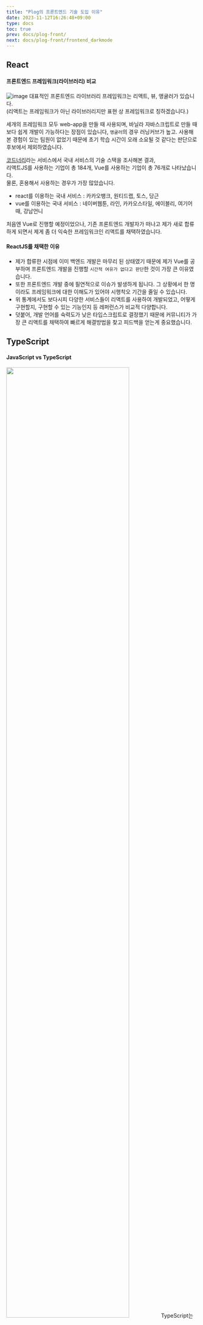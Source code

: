```yaml
---
title: "Plog의 프론트엔드 기술 도입 이유"
date: 2023-11-12T16:26:48+09:00
type: docs
toc: true
prev: docs/plog-front/
next: docs/plog-front/frontend_darkmode
---
```



## React 

#### 프론트엔드 프레임워크(라이브러리) 비교
![image](./asset/frontend_tech_stack_library.png)
대표적인 프론트엔드 라이브러리 프레임워크는 리액트, 뷰, 앵귤러가 있습니다.  
(리액트는 프레임워크가 아닌 라이브러리지만 표현 상 프레임워크로 칭하겠습니다.)

세개의 프레임워크 모두 web-app을 만들 때 사용되며, 바닐라 자바스크립트로 만들 때보다 쉽게 개발이 가능하다는 장점이 있습니다,
`앵귤러`의 경우 러닝커브가 높고. 사용해본 경험이 있는 팀원이 없었기 때문에 초기 학습 시간이 오래 소요될 것 같다는 판단으로 후보에서 제외하였습니다.


[코드너리](https://www.codenary.co.kr/statistics/list?category=%ED%94%84%EB%A1%A0%ED%8A%B8%EC%97%94%EB%93%9C)라는 서비스에서 국내 서비스의 기술 스택을 조사해본 결과,  
리액트JS를 사용하는 기업이 총 184개, Vue를 사용하는 기업이 총 76개로 나타났습니다.  
물론, 혼용해서 사용하는 경우가 가장 많았습니다.

- react를 이용하는 국내 서비스 : 카카오뱅크, 원티드랩, 토스, 당근
- vue를 이용하는 국내 서비스 : 네이버웹툰, 라인, 카카오스타일, 에이블리, 여기어때, 강남언니

처음엔 Vue로 진행할 예정이었으나, 기존 프론트엔드 개발자가 떠나고 제가 새로 합류하게 되면서 제게 좀 더 익숙한 프레임워크인 리액트를 채택하였습니다. 

#### ReactJS를 채택한 이유
- 제가 합류한 시점에 이미 백엔드 개발은 마무리 된 상태였기 때문에 제가 Vue를 공부하며 프론트엔드 개발을 진행할 `시간적 여유가 없다고 판단`한 것이 가장 큰 이유였습니다.
- 또한 프론트엔드 개발 중에 필연적으로 이슈가 발생하게 됩니다. 그 상황에서 한 명이라도 프레임워크에 대한 이해도가 있어야 시행착오 기간을 줄일 수 있습니다.
- 위 통계에서도 보다시피 다양한 서비스들이 리액트를 사용하여 개발되었고, 어떻게 구현할지, 구현할 수 있는 기능인지 등 레퍼런스가 비교적 다양합니다. 
- 덧붙어, 개발 언어를 숙력도가 낮은 타입스크립트로 결정했기 때문에 커뮤니티가 가장 큰 리액트를 채택하여 빠르게 해결방법을 찾고 피드백을 얻는게 중요했습니다. 


## TypeScript

#### JavaScript  vs  TypeScript
<img src='https://miro.medium.com/v2/resize:fit:1400/0*eq7ySnVfkhHvqSb-.png' width="80%"/>
TypeScript는 JavaScript의 슈펴셋으로 JavaScript에서 제공하는 기능을 그대로 사용할 수 있습니다.
JavaScript TypeScript 차이는 간단하게 말해 `type`을 명시하는지, 아닌지입니다. 
JavaScript 변수를 선언할때 자료형을 따로 명시할 필요가 없지만 TypeScript의 경우 아래처럼 자료형을 같이 명시합니다. 

```ts
const a:number = 1;
const b:number = 2;
```


간단하게 차이를 그려보자면 아래 표로 정리할 수 있습니다. 



|      JavaScript      |     TypeScript     |
|:--------------------:|:------------------:|
| 동적 타입 언어  / 인터프리터 언어 | 정적 타입 언어  / 컴파일 언어 |
|       독립적 사용가능       |    자바스크립트에 의존적     |
|    타임에 제한이 없어 유연함    |     타입에 제한을 받음     |
|     간단한 프로젝트에 적합     |  비교적 복잡한 프로젝트에 적합  |


개인적으로 타입을 지정하지 않아 유연하다는 것이 JavaScript의 장점이라고 생각하고 있기 때문에, TypeScript의 필요성에 의문을 가지고 있었습니다.
제가 느꼈을 때는 타입을 지정하여 줄일 수 있는 에러보다는 초기 설정이 까다롭고, 개발을 시작하기 전에 데이터의 타입과 형태를 미리 지정해서 설계해야하고, 
코드가 길어져 가독성이 떨어진다는 단점이 더 크게 다가왔습니다. 


그럼에도 불구하고 이번 프로젝트에서 TypeScript를 채택한 이유는 아래와 같습니다. 

#### 채택 이유
- 리액트와의 호환성도 좋은 편이며, 자바스크립트의 슈퍼셋이기 때문에 자바스크립트의 기능을 그대로 사용가능합니다. 따라서 새로 들어가는 프로젝트에서 굳이 채택하지 않을 이유가 없었습니다. 
- 타입스크립트 장점인 타입 에러를 줄일 수 있다는 것을 직접 경험해봄으로써 과연 JavaScript보다 효율적인가를 직접 판단하고 싶었습니다.
- 학습을 목적으로 한 사이드 프로젝트이기 때문에 이미 익숙한 자바스크립트 사용하는 것보다 숙련도가 낮은 타입스크립트를 채택하는 것이 개인적으로 더 도움이 된다고 생각했습니다. 
- 많은 스타트업, 서비스에서 TypeScript로 개발한 경험을 요구하고 있습니다. 


## MUI (Material-UI)
<img src="https://mui.com/static/logo.png" width="30%" />

#### React UI 라이브러리 종류
React에서 사용할 수 있는 UI 라이브러리 종류는 매우 다양합니다. 대표적으로는 Plog에서 채택한 [`MUI`](https://mui.com/)를 비롯하여 [`ant design`](https://ant.design/), [`react bootstrap`](https://react-bootstrap.netlify.app/), [`tailwindCSS`](https://tailwindcss.com/) 등이 있습니다.  

우선 이러한 UI 라이브러리를 사용하는 이유는 직접 컴포넌트 디자인을 만드는 것보다 시간과 노력이 적게 소요되고, 대부분 어느정도 반응형을 지원하고 있기 때문에 
디바이스나 브라우저 크기의 차이를 어느정도 커버해주기 때문입니다. 따라서 개발자는 CSS를 꾸미는 것보다 기능 개발에 집중할 수 있습니다. 

Plog는 블로그를 기반으로 한 서비스이기 때문에 그와 관련된 컴포넌트를 가장 많이 제공하는 라이브러리를 찾아야했습니다. 가령, 차트나 대시보드에 특화된 것 보다는 카드 형태의 UI, 프로필 관련 UI, 태그와 같은 컴포넌트들이 더 중요했습니다. 
우리에게 필요한 컴포넌트와 인기도를 기준으로 추려진 후보는 `MUI`, `ant Design`, `react bootstrap` 3개 입니다.  

##### 라이브러리 비교

|              MUI               |           ant Design           |               react bootstrap               |
|:------------------------------:|:------------------------------:|:-------------------------------------------:|
|             구글 개발              |            알리바바 개발             |                   트위터 개발                    |
|        JS, TS 예제 코드 제공         |        JS, TS 예제 코드 제공         |                 JS 예제 코드 제공                 |
|        대부분 필요한 컴포넌트 제공         |        대부분 필요한 컴포넌트 제공          |          대부분 필요한 컴포넌트 제공             |
| ![image](./asset/mui_card.png) | ![image](./asset/ant_card.png) | ![image](./asset/react_bootstrap_card.png) |




#### 채택 이유
- 필요한 컴포넌트는 세개의 라이브러리 모두 제공하고 있었습니다. MUI에서 제공하는 Card 컴포넌트가 저희가 생각하는 형태와 거의 동일했습니다.
- MUI는 리액트와 높은 호환성을 가지고 있고, 많은 양의 자료와 도구들을 빠르게 개발할 수 있습니다.
- 커스터마이징이 자유롭진 않으나, 이미 정형화 된 디자인이 되어있어 디자이너가 없는 프로젝트 환경에 적합하다고 판단했습니다.
- 디자인과 관련된 라이브러리이기 때문에 미적인 요소도 중요한 판단 기준이었습니다. 팀원들의 취향울 반영하여 가장 깔끔하고, 마음에 드는 디자인이었습니다.  


## Toast UI Editor

리액트에서 텍스트 편집 라이브러리를 검색하면 `draft`, `quill`, `jobit`이 먼저 나옵니다. 하지만 저희 프로젝트에서는 `Toast UI Editor`를 선택하였습니다.
`Toast UI Editor`는 NHN 엔터테인먼트에서 개발한 텍스트 편집 도구로 개발자들에게 친숙한 마크다운 문법과 위지윅 화면을 모두 제공합니다.
<div>
<img src='https://cdn.itdaily.kr/news/photo/201801/87024_95108_634.png' width="36%" style="display:inline-block"/>
<img src='https://plog-file-bucket.s3.ap-northeast-2.amazonaws.com/675009a9-c7fe-4c26-b425-0190eca065ed/%E1%84%89%E1%85%B3%E1%84%8F%E1%85%B3%E1%84%85%E1%85%B5%E1%86%AB%E1%84%89%E1%85%A3%E1%86%BA%202023-11-19%20%E1%84%8B%E1%85%A9%E1%84%92%E1%85%AE%206.27.02.png' width="50%" style="display:inline-block"/>
</div>

#### 채택 이유
- 마크다운와 위지윅을 모두 지원하는 무료 오픈소스 라이브러리로 리액트, 바닐라JS 환경에서도 사용 가능했습니다.
- Plog는 국내 유저를 대상으로 하는 서비스이기 떄문에 한글에 맞춤화된 에디터가 필요했습니다. Toast UI Editor는 국내 업체가 만든 국내 오픈소스이므로 **한글에 가장 적합할 것**이라고 판단하였습니다. 
- 문서 편집과 뷰어를 모두 제공하고 있으며 해당 에디터의 문서 설명이 쉽게 잘 되어 있었습니다.
- 에디터의 디자인도 다른 라이브러리와 비교했을 때 가장 깔끔한 느낌이었습니다. 


##  AWS Amplify

#### 프론트엔드 배포 방법
프론트엔드 페이지를 배포하는 방법은 여러 가지가 있겠지만 가장 일반적인 방법은 아래와 같습니다. 

1. **GitHub Pages를 이용한 배포**
   - github pages의 기능을 이용하여 배포하는 방식입니다. github에 있는 프로젝트 설정에서 Pages에서 배포할 branch를 설정한 후,url 주소를 이용하여 접속할 수 있습니다.  
2. **Netlify를 이용한 배포**
   - Netlify는 정적 사이트를 무료로 호스팅해주는 서비스로, GitHub, GitLab, Bitbucket과 같은 저장소와 연동하여 자동 배포를 지원합니다. 프로젝트를 저장소에 업로드한 후, [Netlify](https://www.netlify.com/)에서 연동하면 됩니다. 
   - Netlify는 기본적으로 React 앱을 자동으로 감지하고 빌드 설정을 수행하기 때문에 대부분 별다른 설정이 필요하지 않습니다.
   - 자동 배포를 설정할 수 있어, 저장소에 변경이 있을 때마다 자동으로 빌드합니다.
3. **nginx를 이용한 배포**
   - react 빌드 결과의 정적 리소스 파일을 nginx와 연결하여 배포합니다.
4. **Firebase를 이용한 배포**
   -  Firebase는 Google이 제공하는 개발 플랫폼입니다. 그 중  Firebase Hosting을 통해 정적, 동적 컨텐츠를 쉽게 배포할 수 있습니다.
   

#### AWS Amplify란?
<img src="https://miro.medium.com/v2/resize:fit:1200/1*vr5UecdIEaM1Y8I-8lSl7A.jpeg" width="70%"/>

`AWS Amplify`는 AWS 리소스들을 이용하여 손쉽게 호스팅, 배포까지 개발하도록 돕는 서비스의 모음입니다.
여기에는 클라이언트 앱 개발을 위한 종합적인 SDK, 라이브러리, 도구 및 설명서가 같이 포함되어 있습니다.
JavaScript, React, Angular, Vue, Next.js 등의 널리 사용되는 웹 프레임워크와 대부분의 모바일 플랫폼을 지원합니다.  



#### 채택 이유
- Amplify Console App을 생성하는 절차가 간편하며 Amplify는 지속적 배포 서비스이기 때문에 배포 과정이 간단한 편입니다. 직접 사용해본 결과 예상보다 더 쉽고 간편했습니다. Amplify 콘솔에서 시키는대로 저장소의 repository를 연결하면 됩니다. 
- SSL 인증서 적용과 Custom Domain 설정 역시 매우 간단하게 할 수 있었습니다. 
- 지정한 Branch에 Pull Request를 생성하면 해당 Pull Request에 대한 독립적인 호스팅 환경이 만들어집니다.
- 아울러 미리보기를 지원하기 때문에 직접 실행해보지 않고도 배포 화면을 확인할 수 있다는 장점도 크게 다가왔습니다. 
- 백엔드 역시 AWS를 사용하여 배포하고 있기 때문에 프론트도 같은 서비스를 사용하는 것이 효율적이라고 판단하였습니다. 